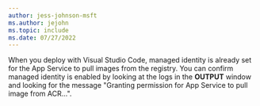 ```yaml
---
author: jess-johnson-msft
ms.author: jejohn
ms.topic: include
ms.date: 07/27/2022
---
```


When you deploy with Visual Studio Code, managed identity is already set for the App Service to pull images from the registry. You can confirm managed identity is enabled by looking at the logs in the **OUTPUT** window and looking for the message "Granting permission for App Service to pull image from ACR...". 
